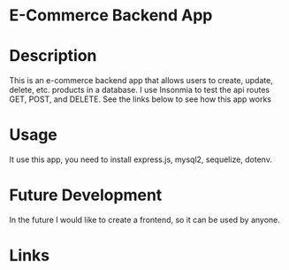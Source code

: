 # E-Commerce Backend App

# Description

This is an e-commerce backend app that allows users to create, update, delete, etc. products in a database. I use Insonmia to test the api routes GET, POST, and DELETE. See the links below to see how this app works

# Usage

It use this app, you need to install express.js, mysql2, sequelize, dotenv. 

# Future Development

In the future I would like to create a frontend, so it can be used by anyone. 

# Links


